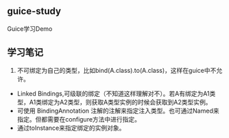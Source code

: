 ## guice-study
Guice学习Demo

## 学习笔记
1. 不可绑定为自己的类型，比如bind(A.class).to(A.class)，这样在guice中不允许。
- Linked Bindings,可级联的绑定（不知道这样理解对不）。若A有绑定为A1类型，A1类绑定为A2类型，则获取A类型实例的时候会获取到A2类型实例。
- 可使用 BindingAnnotation 注解的注解来指定注入类型。也可通过Named来指定。但都需要在configure方法中进行指定。
- 通过toInstance来指定绑定的实例对象。